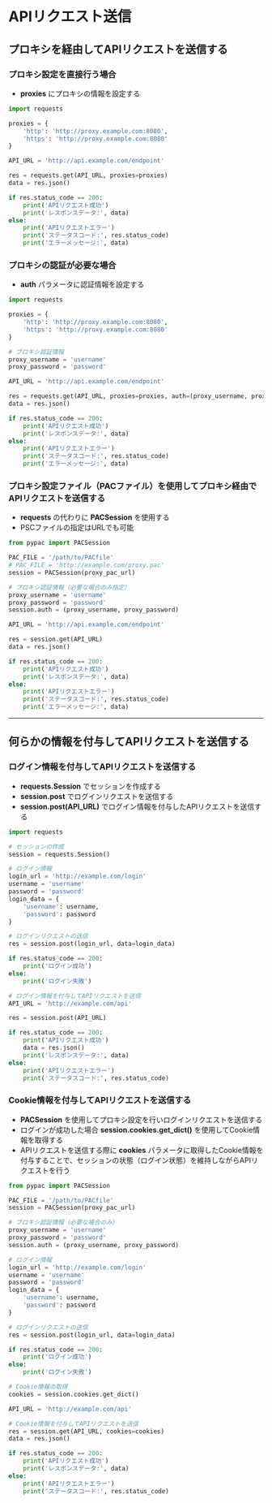 # APIリクエスト送信

## プロキシを経由してAPIリクエストを送信する

### プロキシ設定を直接行う場合

* **proxies** にプロキシの情報を設定する

```python
import requests

proxies = {
    'http': 'http://proxy.example.com:8080',
    'https': 'http://proxy.example.com:8080'
}

API_URL = 'http://api.example.com/endpoint'

res = requests.get(API_URL, proxies=proxies)
data = res.json()

if res.status_code == 200:
    print('APIリクエスト成功')
    print('レスポンスデータ:', data)
else:
    print('APIリクエストエラー')
    print('ステータスコード:', res.status_code)
    print('エラーメッセージ:', data)
```

### プロキシの認証が必要な場合

* **auth** パラメータに認証情報を設定する

```python
import requests

proxies = {
    'http': 'http://proxy.example.com:8080',
    'https': 'http://proxy.example.com:8080'
}

# プロキシ認証情報
proxy_username = 'username'
proxy_password = 'password'

API_URL = 'http://api.example.com/endpoint'

res = requests.get(API_URL, proxies=proxies, auth=(proxy_username, proxy_password))
data = res.json()

if res.status_code == 200:
    print('APIリクエスト成功')
    print('レスポンスデータ:', data)
else:
    print('APIリクエストエラー')
    print('ステータスコード:', res.status_code)
    print('エラーメッセージ:', data)
```

### プロキシ設定ファイル（PACファイル）を使用してプロキシ経由でAPIリクエストを送信する

* **requests** の代わりに **PACSession** を使用する
* PSCファイルの指定はURLでも可能

```python
from pypac import PACSession

PAC_FILE = '/path/to/PACfile'
# PAC_FILE = 'http://example.com/proxy.pac'
session = PACSession(proxy_pac_url)

# プロキシ認証情報（必要な場合のみ指定）
proxy_username = 'username'
proxy_password = 'password'
session.auth = (proxy_username, proxy_password)

API_URL = 'http://api.example.com/endpoint'

res = session.get(API_URL)
data = res.json()

if res.status_code == 200:
    print('APIリクエスト成功')
    print('レスポンスデータ:', data)
else:
    print('APIリクエストエラー')
    print('ステータスコード:', res.status_code)
    print('エラーメッセージ:', data)
```

---

## 何らかの情報を付与してAPIリクエストを送信する

### ログイン情報を付与してAPIリクエストを送信する

* **requests.Session** でセッションを作成する
* **session.post** でログインリクエストを送信する
* **session.post(API_URL)** でログイン情報を付与したAPIリクエストを送信する

```python
import requests

# セッションの作成
session = requests.Session()

# ログイン情報
login_url = 'http://example.com/login'
username = 'username'
password = 'password'
login_data = {
    'username': username,
    'password': password
}

# ログインリクエストの送信
res = session.post(login_url, data=login_data)

if res.status_code == 200:
    print('ログイン成功')
else:
    print('ログイン失敗')

# ログイン情報を付与してAPIリクエストを送信
API_URL = 'http://example.com/api'

res = session.post(API_URL)

if res.status_code == 200:
    print('APIリクエスト成功')
    data = res.json()
    print('レスポンスデータ:', data)
else:
    print('APIリクエストエラー')
    print('ステータスコード:', res.status_code)

```

### Cookie情報を付与してAPIリクエストを送信する

* **PACSession** を使用してプロキシ設定を行いログインリクエストを送信する
* ログインが成功した場合 **session.cookies.get_dict()** を使用してCookie情報を取得する
* APIリクエストを送信する際に **cookies** パラメータに取得したCookie情報を付与することで、セッションの状態（ログイン状態）を維持しながらAPIリクエストを行う

```python
from pypac import PACSession

PAC_FILE = '/path/to/PACfile'
session = PACSession(proxy_pac_url)

# プロキシ認証情報（必要な場合のみ）
proxy_username = 'username'
proxy_password = 'password'
session.auth = (proxy_username, proxy_password)

# ログイン情報
login_url = 'http://example.com/login'
username = 'username'
password = 'password'
login_data = {
    'username': username,
    'password': password
}

# ログインリクエストの送信
res = session.post(login_url, data=login_data)

if res.status_code == 200:
    print('ログイン成功')
else:
    print('ログイン失敗')

# Cookie情報の取得
cookies = session.cookies.get_dict()

API_URL = 'http://example.com/api'

# Cookie情報を付与してAPIリクエストを送信
res = session.get(API_URL, cookies=cookies)
data = res.json()

if res.status_code == 200:
    print('APIリクエスト成功')
    print('レスポンスデータ:', data)
else:
    print('APIリクエストエラー')
    print('ステータスコード:', res.status_code)
```
